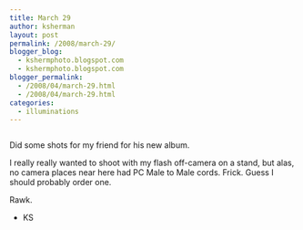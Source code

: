 ```yaml
---
title: March 29
author: ksherman
layout: post
permalink: /2008/march-29/
blogger_blog:
  - kshermphoto.blogspot.com
  - kshermphoto.blogspot.com
blogger_permalink:
  - /2008/04/march-29.html
  - /2008/04/march-29.html
categories:
  - illuminations
---
```

<a onblur="try {parent.deselectBloggerImageGracefully();} catch(e) {}" href="http://4.bp.blogspot.com/_HTtVcKQt9f8/R_otr8XclwI/AAAAAAAAAUk/_-EhVsaN92Y/s1600-h/March29-1.jpg"><img style="cursor: pointer;" src="http://4.bp.blogspot.com/_HTtVcKQt9f8/R_otr8XclwI/AAAAAAAAAUk/_-EhVsaN92Y/s400/March29-1.jpg" alt="" id="BLOGGER_PHOTO_ID_5186508153832642306" border="0" /></a>  
<a onblur="try {parent.deselectBloggerImageGracefully();} catch(e) {}" href="http://1.bp.blogspot.com/_HTtVcKQt9f8/R_otsMXclxI/AAAAAAAAAUs/hzB4gDFpI20/s1600-h/March29-2.jpg"><img style="cursor: pointer;" src="http://1.bp.blogspot.com/_HTtVcKQt9f8/R_otsMXclxI/AAAAAAAAAUs/hzB4gDFpI20/s400/March29-2.jpg" alt="" id="BLOGGER_PHOTO_ID_5186508158127609618" border="0" /></a>  
<a onblur="try {parent.deselectBloggerImageGracefully();} catch(e) {}" href="http://2.bp.blogspot.com/_HTtVcKQt9f8/R_otscXclyI/AAAAAAAAAU0/zxnJF5BGgRI/s1600-h/March29-3.jpg"><img style="cursor: pointer;" src="http://2.bp.blogspot.com/_HTtVcKQt9f8/R_otscXclyI/AAAAAAAAAU0/zxnJF5BGgRI/s400/March29-3.jpg" alt="" id="BLOGGER_PHOTO_ID_5186508162422576930" border="0" /></a>

Did some shots for my friend for his new album.

I really really wanted to shoot with my flash off-camera on a stand, but alas, no camera places near here had PC Male to Male cords. Frick. Guess I should probably order one.

Rawk.

- KS